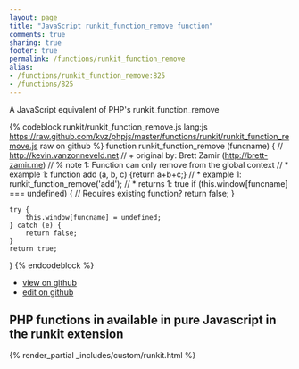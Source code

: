 ```yaml
---
layout: page
title: "JavaScript runkit_function_remove function"
comments: true
sharing: true
footer: true
permalink: /functions/runkit_function_remove
alias:
- /functions/runkit_function_remove:825
- /functions/825
---
```

<!-- Generated by Rakefile:build -->
A JavaScript equivalent of PHP's runkit_function_remove

{% codeblock runkit/runkit_function_remove.js lang:js https://raw.github.com/kvz/phpjs/master/functions/runkit/runkit_function_remove.js raw on github %}
function runkit_function_remove (funcname) {
    // http://kevin.vanzonneveld.net
    // +   original by: Brett Zamir (http://brett-zamir.me)
    // %          note 1: Function can only remove from the global context
    // *     example 1: function add (a, b, c) {return a+b+c;}
    // *     example 1: runkit_function_remove('add');
    // *     returns 1: true
    if (this.window[funcname] === undefined) { // Requires existing function?
        return false;
    }

    try {
        this.window[funcname] = undefined;
    } catch (e) {
        return false;
    }
    return true;
}
{% endcodeblock %}

 - [view on github](https://github.com/kvz/phpjs/blob/master/functions/runkit/runkit_function_remove.js)
 - [edit on github](https://github.com/kvz/phpjs/edit/master/functions/runkit/runkit_function_remove.js)

## PHP functions in available in pure Javascript in the runkit extension
{% render_partial _includes/custom/runkit.html %}
